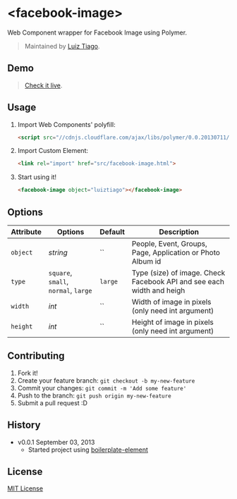 # &lt;facebook-image&gt;

Web Component wrapper for Facebook Image using Polymer.

> Maintained by [Luiz Tiago](https://github.com/luiztiago).

## Demo

> [Check it live](http://luiztiago.github.io/facebook-image-element).

## Usage

1. Import Web Components' polyfill:

	```html
	<script src="//cdnjs.cloudflare.com/ajax/libs/polymer/0.0.20130711/polymer.min.js"></script>
	```

2. Import Custom Element:

	```html
	<link rel="import" href="src/facebook-image.html">
	```

3. Start using it!

	```html
	<facebook-image object="luiztiago"></facebook-image>
	```

## Options

Attribute  | Options                              | Default             | Description
---        | ---                                  | ---                 | ---
`object`   | *string*                             | ``                  | People, Event, Groups, Page, Application or Photo Album id
`type`     | `square`, `small`, `normal`, `large` | `large`             | Type (size) of image. Check Facebook API and see each width and heigh
`width`    | *int*                                | ``                  | Width of image in pixels (only need int argument)
`height`   | *int*                                | ``                  | Height of image in pixels (only need int argument)


## Contributing

1. Fork it!
2. Create your feature branch: `git checkout -b my-new-feature`
3. Commit your changes: `git commit -m 'Add some feature'`
4. Push to the branch: `git push origin my-new-feature`
5. Submit a pull request :D

## History

* v0.0.1 September 03, 2013
	* Started project using [boilerplate-element](https://github.com/customelements/boilerplate-element)

## License

[MIT License](http://opensource.org/licenses/MIT)
